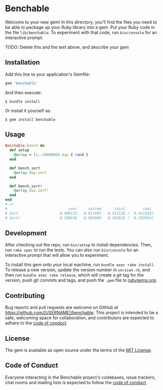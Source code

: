 # Benchable

Welcome to your new gem! In this directory, you'll find the files you need to be able to package up your Ruby library into a gem. Put your Ruby code in the file `lib/benchable`. To experiment with that code, run `bin/console` for an interactive prompt.

TODO: Delete this and the text above, and describe your gem

## Installation

Add this line to your application's Gemfile:

```ruby
gem 'benchable'
```

And then execute:

    $ bundle install

Or install it yourself as:

    $ gem install benchable

## Usage

```ruby
Benchable.bench do
  def setup
    @array = (1..1000000).map { rand }
  end

  def bench_sort
    @array.dup.sort 
  end

  def bench_sort!
    @array.dup.sort!
  end
end
# =>
#                            user     system      total        real
# Sort                   0.400133   0.011995   0.412128 (  0.412339)
# Sort!                  0.388636   0.003980   0.392616 (  0.393054)
```

<!-- ```ruby
Benchable.bench(type: :ips, time: 5, warmup: 2) do
  setup do
    @array = (1..1000000).map { rand }
  end

  bench 'sort' do
    @array.dup.sort 
  end

  bench 'sort!' do
    @array.dup.sort!
  end
end
``` -->

## Development

After checking out the repo, run `bin/setup` to install dependencies. Then, run `rake spec` to run the tests. You can also run `bin/console` for an interactive prompt that will allow you to experiment.

To install this gem onto your local machine, run `bundle exec rake install`. To release a new version, update the version number in `version.rb`, and then run `bundle exec rake release`, which will create a git tag for the version, push git commits and tags, and push the `.gem` file to [rubygems.org](https://rubygems.org).

## Contributing

Bug reports and pull requests are welcome on GitHub at https://github.com/[USERNAME]/benchable. This project is intended to be a safe, welcoming space for collaboration, and contributors are expected to adhere to the [code of conduct](https://github.com/[USERNAME]/benchable/blob/master/CODE_OF_CONDUCT.md).


## License

The gem is available as open source under the terms of the [MIT License](https://opensource.org/licenses/MIT).

## Code of Conduct

Everyone interacting in the Benchable project's codebases, issue trackers, chat rooms and mailing lists is expected to follow the [code of conduct](https://github.com/[USERNAME]/benchable/blob/master/CODE_OF_CONDUCT.md).

